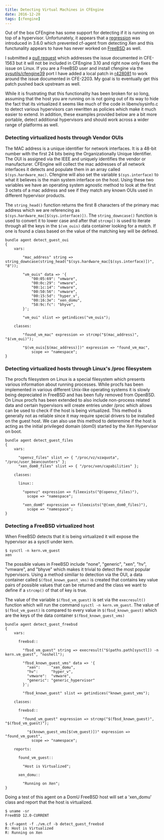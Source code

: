 ```yaml
---
title: Detecting Virtual Machines in CFEngine
date: 2016-12-28
tags: [cfengine]
---
```

Out of the box CFEngine has some support for detecting if it is running on top
of a hypervisor. Unfortunately, it appears that a
[regression](https://tracker.mender.io/browse/CFE-1563) was introduced in 3.6.0
which prevented cf-agent from detecting Xen and this functunality appears to
have has never worked on [FreeBSD](https://tracker.mender.io/browse/CFE-2203)
as well.

I submitted a [pull request](https://github.com/cfengine/core/pull/2746) which
addresses the issue documented in CFE-1563 but it will not be included in
CFEngine 3.10 and right now only fixes the issue on Linux. If you are a FreeBSD
user and install cfengine via the
[sysutils/cfengine39](https://www.freshports.org/sysutils/cfengine39/) port I
have added a local patch in
[r428081](https://svnweb.freebsd.org/ports?view=revision&revision=428081) to
work around the issue documented in CFE-2203. My goal is to eventually get this
patch pushed back upstream as well.

While it is frustrating that this functionality has been broken for so long,
assuming that the host you are running on is not going out of its way to hide
the fact that its virtualized it seems like much of the code in
libenv/sysinfo.c to detect various hypervisors can rewritten as policies which
make it much easier to extend. In addition, these examples provided below are a
bit more portable, detect additional hypervisors and should work across a wider
range of platforms as well.

### Detecting virtualized hosts through Vendor OUIs

The MAC address is a unique identifier for network interfaces. It is a 48-bit
number with the first 24 bits being the Organizationally Unique Identifier. The
OUI is assigned via the IEEE and uniquely identifies the vendor or
manufacturer. CFEngine will collect the mac addresses of all network interfaces
it detects and populate them in an array called `$(sys.hardware_mac)`. Cfengine
will also set the variable `$(sys.interface)` to what it believes is the main
system interface on the host. Using these two variables we have an operating
system agnostic method to look at the first 3 octets of a mac address and see
if they match any known OUIs used in different hypervisor products.

The `string_head()` function returns the first 8 characters of the primary mac
address which we are referencing as `$(sys.hardware_mac[$(sys.interface)])`.
The `string_downcase()` function is used to convert it to lower case and after
that `strcmp()` is used to iterate through all the keys in the `$(vm_ouis)`
data container looking for a match. If one is found a class based on the value
of the matching key will be defined.

```
bundle agent detect_guest_oui
{
    vars:

        "mac_address" string => string_downcase(string_head("$(sys.hardware_mac[$(sys.interface)])", "8"));

        "vm_ouis" data => '{
            "00:05:69": "vmware",
            "00:0c:29": "vmware",
            "00:1c:14": "vmware",
            "00:50:56": "vmware",
            "00:15:5d": "hyper_v",
            "00:16:3e": "xen_domu",
            "58:9c:fc": "bhyve",
        }';

        "vm_oui" slist => getindices("vm_ouis");

    classes:

        "found_vm_mac" expression => strcmp("$(mac_address)", "$(vm_oui)");

        "$(vm_ouis[$(mac_address)])" expression => "found_vm_mac",
            scope => "namespace";
}
```

### Detecting virtualized hosts through Linux's /proc filesystem

The procfs filesystem on Linux is a special filesystem which presents various
information about running processes. While procfs has been implemented in
various different Unix-like operating systems it is slowly being depreciated in
FreeBSD and has been fully removed from OpenBSD. On Linux procfs has been
extended to also include non-process related data and certain hypervisors will
create entries under /proc which allows can be used to check if the host is
being virtualized. This method is generally not as reliable since it may
require special drivers to be installed on the guest host. We can also use this
method to deteremine if the host is acting as the initial privileged domain
(dom0) started by the Xen Hypervisor on boot.

```
bundle agent detect_guest_files
{
    vars:

      "openvz_files" slist => { "/proc/vz/vzaquota", "/proc/user_beancounters" };
      "xen_dom0_files" slist => { "/proc/xen/capabilities" };

    classes:

      linux::

        "openvz" expression => fileexists("@(openvz_files)"),
          scope => "namespace";

        "xen_dom0" expression => fileexists("@(xen_dom0_files)"),
          scope => "namespace";
}
```

### Detecting a FreeBSD virtualized host

When FreeBSD detects that it is being virtualized it will expose the hypervisor
as a sysctl under kern.

    $ sysctl -n kern.vm_guest
    xen

The possible values in FreeBSD include "none", "generic", "xen", "hv",
"vmware", and "bhyve" which makes it trivial to detect the most popular
hypervisors. Using a method similiar to detection via the OUI, a data container
called `$(fbsd_known_guest_vms)` is created that contains key value pairs of
possible values that can be returned and the class we want to define if a
`strcmp()` of that of key is true.

The value of the variable `$(fbsd_vm_guest)` is set via the `execresult()`
function which will run the command `sysctl -n kern.vm_guest`. The value of
`$(fbsd_vm_guest)` is compared to every value in `$(fbsd_known_guest)` which
are the keys of the data container `$(fbsd_known_guest_vms)`

```
bundle agent detect_guest_freebsd
{
    vars:

      freebsd::

        "fbsd_vm_guest" string => execresult("$(paths.path[sysctl]) -n kern.vm_guest", "noshell");

        "fbsd_known_guest_vms" data => '{
          "xen":     "xen_domu",
          "hv":      "hyper_v",
          "vmware":  "vmware",
          "generic": "generic_hypervisor"
        }';

        "fbsd_known_guest" slist => getindices("known_guest_vms");

    classes:

      freebsd::

        "found_vm_guest" expression => strcmp("$(fbsd_known_guest)", "$(fbsd_vm_guest)");

          "$(known_guest_vms[$(vm_guest)])" expression => "found_vm_guest",
            scope => "namespace";

    reports:

      found_vm_guest::

        "Host is Virtualized";

      xen_domu::

        "Running on Xen";
}
```

Doing a test of this agent on a DomU FreeBSD host will set a 'xen_domu' class
and report that the host is virtualized.

    $ uname -sr
    FreeBSD 12.0-CURRENT

    $ cf-agent -f ./vm.cf -b detect_guest_freebsd
    R: Host is Virtualized
    R: Running on Xen
